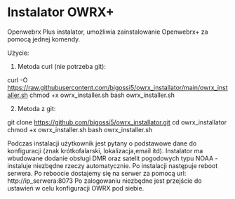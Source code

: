# Instalator OWRX+
Openwebrx Plus instalator, umożliwia zainstalowanie Openwebrx+ za pomocą jednej komendy.

Użycie: 
1. Metoda curl (nie potrzeba git):
   
curl -O https://raw.githubusercontent.com/bigossi5/owrx_installator/main/owrx_installer.sh
chmod +x owrx_installer.sh
bash owrx_installer.sh

2. Metoda z git:
   
git clone https://github.com/bigossi5/owrx_installator.git
cd owrx_installator
chmod +x owrx_installer.sh
bash owrx_installer.sh

Podczas instalacji użytkownik jest pytany o podstawowe dane do konfiguracji (znak krótkofalarski, lokalizacja,email itd).
Instalator ma wbudowane dodanie obsługi DMR oraz satelit pogodowych typu NOAA - instaluje niezbędne rzeczy automatycznie.
Po instalacji następuje reboot serwera.
Po reboocie dostajemy się na serwer za pomocą url: http://ip_serwera:8073
Po zalogowaniu niezbędne jest przejście do ustawień w celu konfiguracji OWRX pod siebie.
